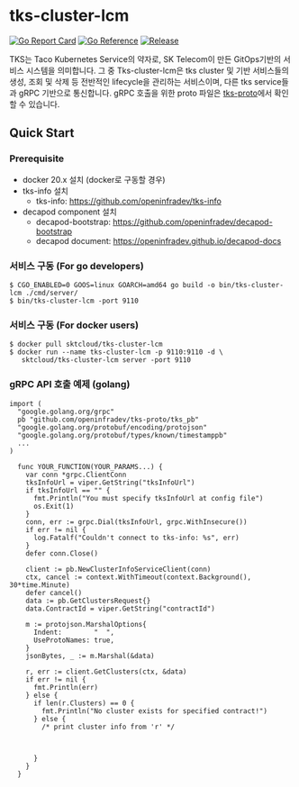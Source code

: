 # tks-cluster-lcm

[![Go Report Card](https://goreportcard.com/badge/github.com/openinfradev/tks-cluster-lcm?style=flat-square)](https://goreportcard.com/report/github.com/openinfradev/tks-cluster-lcm)
[![Go Reference](https://pkg.go.dev/badge/github.com/openinfradev/tks-cluster-lcm.svg)](https://pkg.go.dev/github.com/openinfradev/tks-cluster-lcm)
[![Release](https://img.shields.io/github/release/sktelecom/tks-cluster-lcm.svg?style=flat-square)](https://github.com/openinfradev/tks-cluster-lcm/releases/latest)

TKS는 Taco Kubernetes Service의 약자로, SK Telecom이 만든 GitOps기반의 서비스 시스템을 의미합니다. 그 중 Tks-cluster-lcm은 tks cluster 및 기반 서비스들의 생성, 조회 및 삭제 등 전반적인 lifecycle을 관리하는 서비스이며, 다른 tks service들과 gRPC 기반으로 통신합니다. gRPC 호출을 위한 proto 파일은 [tks-proto](https://github.com/openinfradev/tks-proto)에서 확인할 수 있습니다.

## Quick Start

### Prerequisite
* docker 20.x 설치 (docker로 구동할 경우)
* tks-info 설치
  * tks-info: https://github.com/openinfradev/tks-info
* decapod component 설치
  * decapod-bootstrap: https://github.com/openinfradev/decapod-bootstrap
  * decapod document: https://openinfradev.github.io/decapod-docs

### 서비스 구동 (For go developers)

```
$ CGO_ENABLED=0 GOOS=linux GOARCH=amd64 go build -o bin/tks-cluster-lcm ./cmd/server/
$ bin/tks-cluster-lcm -port 9110
```

### 서비스 구동 (For docker users)
```
$ docker pull sktcloud/tks-cluster-lcm
$ docker run --name tks-cluster-lcm -p 9110:9110 -d \
   sktcloud/tks-cluster-lcm server -port 9110
```

### gRPC API 호출 예제 (golang)

```
import (
  "google.golang.org/grpc"
  pb "github.com/openinfradev/tks-proto/tks_pb"
  "google.golang.org/protobuf/encoding/protojson"
  "google.golang.org/protobuf/types/known/timestamppb"
  ...
)

  func YOUR_FUNCTION(YOUR_PARAMS...) {
    var conn *grpc.ClientConn
    tksInfoUrl = viper.GetString("tksInfoUrl")
    if tksInfoUrl == "" {
      fmt.Println("You must specify tksInfoUrl at config file")
      os.Exit(1)
    }
    conn, err := grpc.Dial(tksInfoUrl, grpc.WithInsecure())
    if err != nil {
      log.Fatalf("Couldn't connect to tks-info: %s", err)
    }
    defer conn.Close()

    client := pb.NewClusterInfoServiceClient(conn)
    ctx, cancel := context.WithTimeout(context.Background(), 30*time.Minute)
    defer cancel()
    data := pb.GetClustersRequest{}
    data.ContractId = viper.GetString("contractId")

    m := protojson.MarshalOptions{
      Indent:        "  ",
      UseProtoNames: true,
    }
    jsonBytes, _ := m.Marshal(&data)

    r, err := client.GetClusters(ctx, &data)
    if err != nil {
      fmt.Println(err)
    } else {
      if len(r.Clusters) == 0 {
        fmt.Println("No cluster exists for specified contract!")
      } else {
        /* print cluster info from 'r' */


 
      }
    }
  }
```
